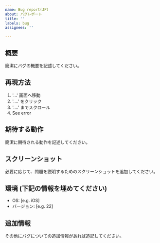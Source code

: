 ```yaml
---
name: Bug report(JP)
about: バグレポート
title: ''
labels: bug
assignees: ''

---
```


## 概要

簡潔にバグの概要を記述してください。

## 再現方法

1. '...' 画面へ移動
2. '....' をクリック
3. '....' までスクロール
4. See error

## 期待する動作

簡潔に期待される動作を記述してください。

## スクリーンショット

必要に応じて、問題を説明するためのスクリーンショットを追加してください。

## 環境 (下記の情報を埋めてください)

- OS: [e.g. iOS]
- バージョン: [e.g. 22]

## 追加情報

その他にバグについての追加情報があれば追記してください。
